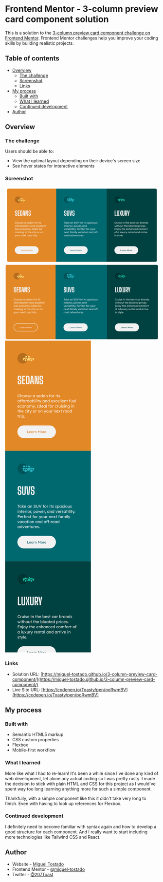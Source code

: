 # Frontend Mentor - 3-column preview card component solution

This is a solution to the [3-column preview card component challenge on Frontend Mentor](https://www.frontendmentor.io/challenges/3column-preview-card-component-pH92eAR2-). Frontend Mentor challenges help you improve your coding skills by building realistic projects. 

## Table of contents

- [Overview](#overview)
  - [The challenge](#the-challenge)
  - [Screenshot](#screenshot)
  - [Links](#links)
- [My process](#my-process)
  - [Built with](#built-with)
  - [What I learned](#what-i-learned)
  - [Continued development](#continued-development)
- [Author](#author)

## Overview

### The challenge

Users should be able to:

- View the optimal layout depending on their device's screen size
- See hover states for interactive elements

### Screenshot

![img\Desktop-Screenshot.PNG](img\Desktop-Screenshot.PNG)
![img\Desktop-Active-Screenshot.PNG](img\Desktop-Active-Screenshot.PNG)
![(img\Mobile-Screenshot.PNG](img\Mobile-Screenshot.PNG)

### Links

- Solution URL: [https://miguel-tostado.github.io/3-column-preview-card-component/](https://miguel-tostado.github.io/3-column-preview-card-component/)
- Live Site URL: [https://codepen.io/Toasty/pen/poRwmBV](https://codepen.io/Toasty/pen/poRwmBV)

## My process

### Built with

- Semantic HTML5 markup
- CSS custom properties
- Flexbox
- Mobile-first workflow

### What I learned

More like what I had to re-learn! It's been a while since I've done any kind of web development, let alone any actual coding so I was pretty rusty. I made the decision to stick with plain HTML and CSS for this project as I would've spent way too long learning anything more for such a simple component.

Thankfully, with a simple component like this it didn't take very long to finish. Even with having to look up references for Flexbox.

### Continued development

I definitely need to become familiar with syntax again and how to develop a good structure for each component. And I really want to start including more technologies like Tailwind CSS and React.

## Author

- Website - [Miguel Tostado](https://www.migueltostado.com/)
- Frontend Mentor - [@miguel-tostado](https://www.frontendmentor.io/profile/miguel-tostado)
- Twitter - [@207Toast](https://twitter.com/207Toast)